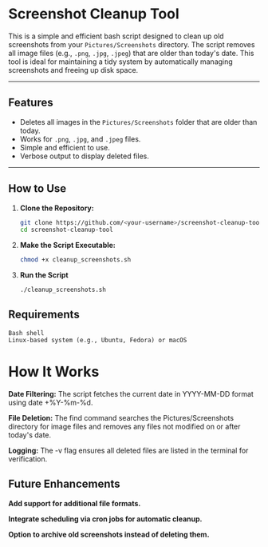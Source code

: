 # Screenshot Cleanup Tool

This is a simple and efficient bash script designed to clean up old screenshots from your `Pictures/Screenshots` directory. The script removes all image files (e.g., `.png`, `.jpg`, `.jpeg`) that are older than today's date. This tool is ideal for maintaining a tidy system by automatically managing screenshots and freeing up disk space.

---

## Features

- Deletes all images in the `Pictures/Screenshots` folder that are older than today.
- Works for `.png`, `.jpg`, and `.jpeg` files.
- Simple and efficient to use.
- Verbose output to display deleted files.

---

## How to Use

1. **Clone the Repository:**

   ```bash
   git clone https://github.com/<your-username>/screenshot-cleanup-tool.git
   cd screenshot-cleanup-tool
   ```

2. **Make the Script Executable:**

   ```bash
   chmod +x cleanup_screenshots.sh
   ```

3. **Run the Script**
   ```bash
   ./cleanup_screenshots.sh
   ```

## Requirements

    Bash shell
    Linux-based system (e.g., Ubuntu, Fedora) or macOS

# How It Works

**Date Filtering:** The script fetches the current date in YYYY-MM-DD format using date +%Y-%m-%d.

**File Deletion:** The find command searches the Pictures/Screenshots directory for image files and removes any files not modified on or after today's date.

**Logging:** The -v flag ensures all deleted files are listed in the terminal for verification.

## Future Enhancements

**Add support for additional file formats.**

**Integrate scheduling via cron jobs for automatic cleanup.**

**Option to archive old screenshots instead of deleting them.**
